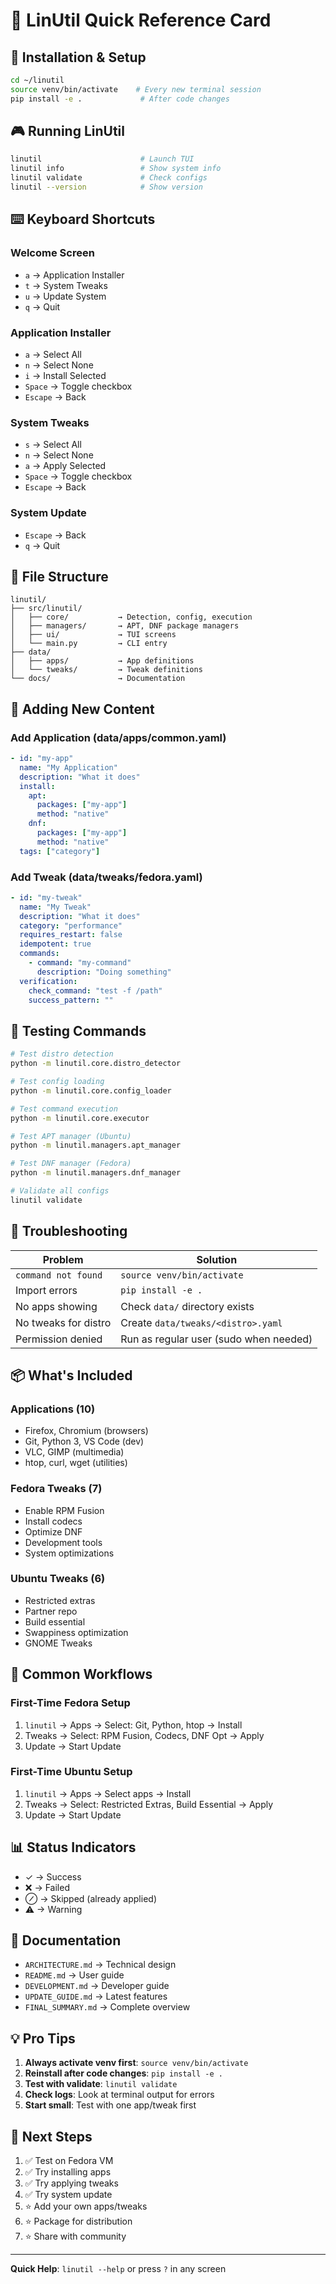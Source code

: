 # 📌 LinUtil Quick Reference Card

## 🚀 Installation & Setup

```bash
cd ~/linutil
source venv/bin/activate    # Every new terminal session
pip install -e .             # After code changes
```

## 🎮 Running LinUtil

```bash
linutil                      # Launch TUI
linutil info                 # Show system info
linutil validate             # Check configs
linutil --version            # Show version
```

## ⌨️ Keyboard Shortcuts

### Welcome Screen
- `a` → Application Installer
- `t` → System Tweaks
- `u` → Update System
- `q` → Quit

### Application Installer
- `a` → Select All
- `n` → Select None
- `i` → Install Selected
- `Space` → Toggle checkbox
- `Escape` → Back

### System Tweaks
- `s` → Select All
- `n` → Select None
- `a` → Apply Selected
- `Space` → Toggle checkbox
- `Escape` → Back

### System Update
- `Escape` → Back
- `q` → Quit

## 📁 File Structure

```
linutil/
├── src/linutil/
│   ├── core/           → Detection, config, execution
│   ├── managers/       → APT, DNF package managers
│   ├── ui/             → TUI screens
│   └── main.py         → CLI entry
├── data/
│   ├── apps/           → App definitions
│   └── tweaks/         → Tweak definitions
└── docs/               → Documentation
```

## 📝 Adding New Content

### Add Application (data/apps/common.yaml)
```yaml
- id: "my-app"
  name: "My Application"
  description: "What it does"
  install:
    apt:
      packages: ["my-app"]
      method: "native"
    dnf:
      packages: ["my-app"]
      method: "native"
  tags: ["category"]
```

### Add Tweak (data/tweaks/fedora.yaml)
```yaml
- id: "my-tweak"
  name: "My Tweak"
  description: "What it does"
  category: "performance"
  requires_restart: false
  idempotent: true
  commands:
    - command: "my-command"
      description: "Doing something"
  verification:
    check_command: "test -f /path"
    success_pattern: ""
```

## 🧪 Testing Commands

```bash
# Test distro detection
python -m linutil.core.distro_detector

# Test config loading
python -m linutil.core.config_loader

# Test command execution
python -m linutil.core.executor

# Test APT manager (Ubuntu)
python -m linutil.managers.apt_manager

# Test DNF manager (Fedora)
python -m linutil.managers.dnf_manager

# Validate all configs
linutil validate
```

## 🐛 Troubleshooting

| Problem | Solution |
|---------|----------|
| `command not found` | `source venv/bin/activate` |
| Import errors | `pip install -e .` |
| No apps showing | Check `data/` directory exists |
| No tweaks for distro | Create `data/tweaks/<distro>.yaml` |
| Permission denied | Run as regular user (sudo when needed) |

## 📦 What's Included

### Applications (10)
- Firefox, Chromium (browsers)
- Git, Python 3, VS Code (dev)
- VLC, GIMP (multimedia)
- htop, curl, wget (utilities)

### Fedora Tweaks (7)
- Enable RPM Fusion
- Install codecs
- Optimize DNF
- Development tools
- System optimizations

### Ubuntu Tweaks (6)
- Restricted extras
- Partner repo
- Build essential
- Swappiness optimization
- GNOME Tweaks

## 🎯 Common Workflows

### First-Time Fedora Setup
1. `linutil` → Apps → Select: Git, Python, htop → Install
2. Tweaks → Select: RPM Fusion, Codecs, DNF Opt → Apply
3. Update → Start Update

### First-Time Ubuntu Setup
1. `linutil` → Apps → Select apps → Install
2. Tweaks → Select: Restricted Extras, Build Essential → Apply
3. Update → Start Update

## 📊 Status Indicators

- ✓ → Success
- ❌ → Failed
- ⊘ → Skipped (already applied)
- ⚠ → Warning

## 🔗 Documentation

- `ARCHITECTURE.md` → Technical design
- `README.md` → User guide
- `DEVELOPMENT.md` → Developer guide
- `UPDATE_GUIDE.md` → Latest features
- `FINAL_SUMMARY.md` → Complete overview

## 💡 Pro Tips

1. **Always activate venv first**: `source venv/bin/activate`
2. **Reinstall after code changes**: `pip install -e .`
3. **Test with validate**: `linutil validate`
4. **Check logs**: Look at terminal output for errors
5. **Start small**: Test with one app/tweak first

## 🚀 Next Steps

1. ✅ Test on Fedora VM
2. ✅ Try installing apps
3. ✅ Try applying tweaks
4. ✅ Try system update
5. ⭐ Add your own apps/tweaks
6. ⭐ Package for distribution
7. ⭐ Share with community

---

**Quick Help**: `linutil --help` or press `?` in any screen
